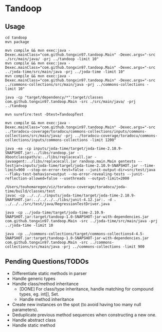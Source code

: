 # Tandoop

## Usage

```
cd tandoop
mvn package

mvn compile && mvn exec:java -Dexec.mainClass="com.github.tongxin97.tandoop.Main" -Dexec.args="-src ./src/main/java/ -prj ../tandoop -limit 10"
mvn compile && mvn exec:java -Dexec.mainClass="com.github.tongxin97.tandoop.Main" -Dexec.args="-src ../joda-time/src/main/java -prj ../joda-time -limit 10"
mvn compile && mvn exec:java -Dexec.mainClass="com.github.tongxin97.tandoop.Main" -Dexec.args="-src ../commons-collections/src/main/java -prj ../commons-collections -limit 10"

java -cp "target/dependency/*":target/classes com.github.tongxin97.tandoop.Main -src ./src/main/java/ -prj ../tandoop

mvn surefire:test -Dtest=TandoopTest

mvn compile && mvn exec:java -Dexec.mainClass="com.github.tongxin97.tandoop.Main" -Dexec.args="-src ../toradocu-coverage/toradocu/commons-collections/inputs/commons-collections/src/main/java/ -prj ../toradocu-coverage/toradocu/commons-collections/inputs/commons-collections -limit 1200"

java -ea -cp inputs/joda-time/target/joda-time-2.10.9-SNAPSHOT.jar:../libs/randoop.jar -Xbootclasspath/a:../libs/replacecall.jar -javaagent:../libs/replacecall.jar randoop.main.Main gentests --testjar=inputs/joda-time/target/joda-time-2.10.9-SNAPSHOT.jar --time-limit=900 --stop-on-error-test=false --junit-output-dir=src/test/java --flaky-test-behavior=output --no-error-revealing-tests --junit-reflection-allowed=false --usethreads --output-limit=2000

/Users/touhomaregen/viz/toradocu-coverage/toradocu/joda-time/build/classes/test
javac -cp ../../../inputs/joda-time/target/joda-time-2.10.9-SNAPSHOT.jar:../../../../libs/junit-4.12.jar:. -d . ../../../src/test/java/RegressionTestDriver.java

java -cp ../joda-time/target/joda-time-2.10.9-SNAPSHOT.jar:target/tandoop-1.0-SNAPSHOT-jar-with-dependencies.jar com.github.tongxin97.tandoop.Main -src ../joda-time/src/main/java -prj ../joda-time -limit 10 

java -cp ../commons-collections/target/commons-collections4-4.5-SNAPSHOT.jar:target/tandoop-1.0-SNAPSHOT-jar-with-dependencies.jar com.github.tongxin97.tandoop.Main -src ../commons-collections/src/main/java -prj ../commons-collections -limit 900
```

## Pending Questions/TODOs
* Differentiate static methods in parser
* Handle generic types
* Handle class/method inheritance
    - [DONE] For class/type inheritance, handle matching for compound types, eg. int[], Set<String>.
    - Handle method inheritance
* Create new instances on the spot (to avoid having too many null parameters).
* Deduplicate previous method sequences when constructing a new one. 
* Handle abstract class
* Handle static method